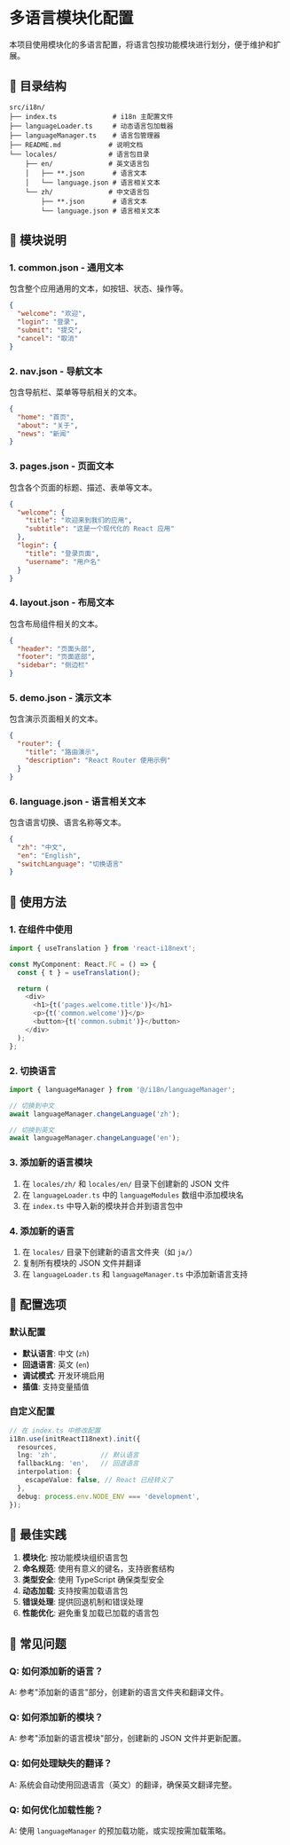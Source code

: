 # 多语言模块化配置

本项目使用模块化的多语言配置，将语言包按功能模块进行划分，便于维护和扩展。

## 📁 目录结构

```
src/i18n/
├── index.ts              # i18n 主配置文件
├── languageLoader.ts     # 动态语言包加载器
├── languageManager.ts    # 语言包管理器
├── README.md            # 说明文档
└── locales/             # 语言包目录
    ├── en/              # 英文语言包
    │   ├── **.json       # 语言文本
    │   └── language.json # 语言相关文本
    └── zh/              # 中文语言包
        ├── **.json       # 语言文本
        └── language.json # 语言相关文本
```

## 🎯 模块说明

### 1. **common.json** - 通用文本
包含整个应用通用的文本，如按钮、状态、操作等。

```json
{
  "welcome": "欢迎",
  "login": "登录",
  "submit": "提交",
  "cancel": "取消"
}
```

### 2. **nav.json** - 导航文本
包含导航栏、菜单等导航相关的文本。

```json
{
  "home": "首页",
  "about": "关于",
  "news": "新闻"
}
```

### 3. **pages.json** - 页面文本
包含各个页面的标题、描述、表单等文本。

```json
{
  "welcome": {
    "title": "欢迎来到我们的应用",
    "subtitle": "这是一个现代化的 React 应用"
  },
  "login": {
    "title": "登录页面",
    "username": "用户名"
  }
}
```

### 4. **layout.json** - 布局文本
包含布局组件相关的文本。

```json
{
  "header": "页面头部",
  "footer": "页面底部",
  "sidebar": "侧边栏"
}
```

### 5. **demo.json** - 演示文本
包含演示页面相关的文本。

```json
{
  "router": {
    "title": "路由演示",
    "description": "React Router 使用示例"
  }
}
```

### 6. **language.json** - 语言相关文本
包含语言切换、语言名称等文本。

```json
{
  "zh": "中文",
  "en": "English",
  "switchLanguage": "切换语言"
}
```

## 🚀 使用方法

### 1. **在组件中使用**

```typescript
import { useTranslation } from 'react-i18next';

const MyComponent: React.FC = () => {
  const { t } = useTranslation();

  return (
    <div>
      <h1>{t('pages.welcome.title')}</h1>
      <p>{t('common.welcome')}</p>
      <button>{t('common.submit')}</button>
    </div>
  );
};
```

### 2. **切换语言**

```typescript
import { languageManager } from '@/i18n/languageManager';

// 切换到中文
await languageManager.changeLanguage('zh');

// 切换到英文
await languageManager.changeLanguage('en');
```

### 3. **添加新的语言模块**

1. 在 `locales/zh/` 和 `locales/en/` 目录下创建新的 JSON 文件
2. 在 `languageLoader.ts` 中的 `languageModules` 数组中添加模块名
3. 在 `index.ts` 中导入新的模块并合并到语言包中

### 4. **添加新的语言**

1. 在 `locales/` 目录下创建新的语言文件夹（如 `ja/`）
2. 复制所有模块的 JSON 文件并翻译
3. 在 `languageLoader.ts` 和 `languageManager.ts` 中添加新语言支持

## 🔧 配置选项

### 默认配置
- **默认语言**: 中文 (`zh`)
- **回退语言**: 英文 (`en`)
- **调试模式**: 开发环境启用
- **插值**: 支持变量插值

### 自定义配置

```typescript
// 在 index.ts 中修改配置
i18n.use(initReactI18next).init({
  resources,
  lng: 'zh',           // 默认语言
  fallbackLng: 'en',   // 回退语言
  interpolation: {
    escapeValue: false, // React 已经转义了
  },
  debug: process.env.NODE_ENV === 'development',
});
```

## 📝 最佳实践

1. **模块化**: 按功能模块组织语言包
2. **命名规范**: 使用有意义的键名，支持嵌套结构
3. **类型安全**: 使用 TypeScript 确保类型安全
4. **动态加载**: 支持按需加载语言包
5. **错误处理**: 提供回退机制和错误处理
6. **性能优化**: 避免重复加载已加载的语言包

## 🐛 常见问题

### Q: 如何添加新的语言？
A: 参考"添加新的语言"部分，创建新的语言文件夹和翻译文件。

### Q: 如何添加新的模块？
A: 参考"添加新的语言模块"部分，创建新的 JSON 文件并更新配置。

### Q: 如何处理缺失的翻译？
A: 系统会自动使用回退语言（英文）的翻译，确保英文翻译完整。

### Q: 如何优化加载性能？
A: 使用 `languageManager` 的预加载功能，或实现按需加载策略。
